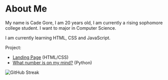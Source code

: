 # About Me

My name is Cade Gore, I am 20 years old, I am currently a rising sophomore college student. I want to major in Computer Science.

I am currently learning HTML, CSS and JavaScript.

Project:
  - [Landing Page](https://cadegore.github.io/Landing-Page) (HTML/CSS)
  - [What number is on my mind?](https://replit.com/@Carter028/What-number-is-on-my-mind) (Python)

![GitHub Streak](https://github-readme-streak-stats.herokuapp.com?user=Carter028&count_private=true&theme=github-dark&date_format=M%20j%5B%2C%20Y%5D)
